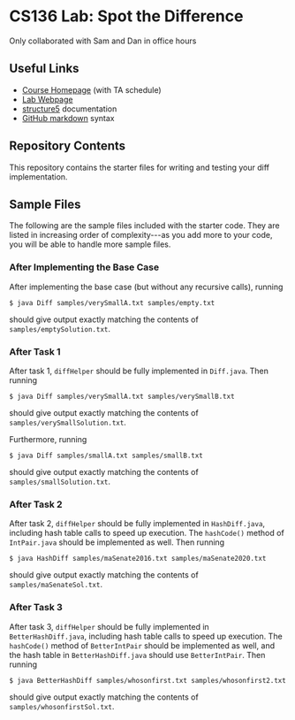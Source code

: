 # CS136 Lab: Spot the Difference
Only collaborated with Sam and Dan in office hours

## Useful Links
* [Course Homepage](https://williams-cs.github.io/cs136s22-www/) (with TA schedule)
* [Lab Webpage](https://williams-cs.github.io/cs136s22-www/assets/labs/diff/diff.html)
* [structure5](http://www.cs.williams.edu/~bailey/JavaStructures/doc/structure5/index.html) documentation
* [GitHub markdown](https://guides.github.com/features/mastering-markdown/) syntax


## Repository Contents
This repository contains the starter files for writing and testing your diff implementation.

## Sample Files

The following are the sample files included with the starter code.  They are listed in increasing order of complexity---as you add more to your code, you will be able to handle more sample files.

### After Implementing the Base Case

After implementing the base case (but without any recursive calls), running
```
$ java Diff samples/verySmallA.txt samples/empty.txt
```
should give output exactly matching the contents of `samples/emptySolution.txt`.

### After Task 1

After task 1, `diffHelper` should be fully implemented in `Diff.java`.  Then running 
```
$ java Diff samples/verySmallA.txt samples/verySmallB.txt
```
should give output exactly matching the contents of `samples/verySmallSolution.txt`.

Furthermore, running 
```
$ java Diff samples/smallA.txt samples/smallB.txt
```
should give output exactly matching the contents of `samples/smallSolution.txt`.

### After Task 2
After task 2, `diffHelper` should be fully implemented in `HashDiff.java`, including hash table calls to speed up execution.  The `hashCode()` method of `IntPair.java` should be implemented as well.  Then running 
```
$ java HashDiff samples/maSenate2016.txt samples/maSenate2020.txt
```
should give output exactly matching the contents of `samples/maSenateSol.txt`.

### After Task 3
After task 3, `diffHelper` should be fully implemented in `BetterHashDiff.java`, including hash table calls to speed up execution.  The `hashCode()` method of `BetterIntPair` should be implemented as well, and the hash table in `BetterHashDiff.java` should use `BetterIntPair`.  Then running 
```
$ java BetterHashDiff samples/whosonfirst.txt samples/whosonfirst2.txt
```
should give output exactly matching the contents of `samples/whosonfirstSol.txt`.

